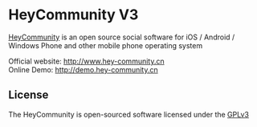 HeyCommunity V3
=======================

[HeyCommunity](https://github.com/dev4living/HeyCommunity) is an open source social software for iOS / Android / Windows Phone and other mobile phone operating system

Official website: http://www.hey-community.cn   
Online Demo: http://demo.hey-community.cn


## License

The HeyCommunity is open-sourced software licensed under the [GPLv3](LICENSE.txt)
